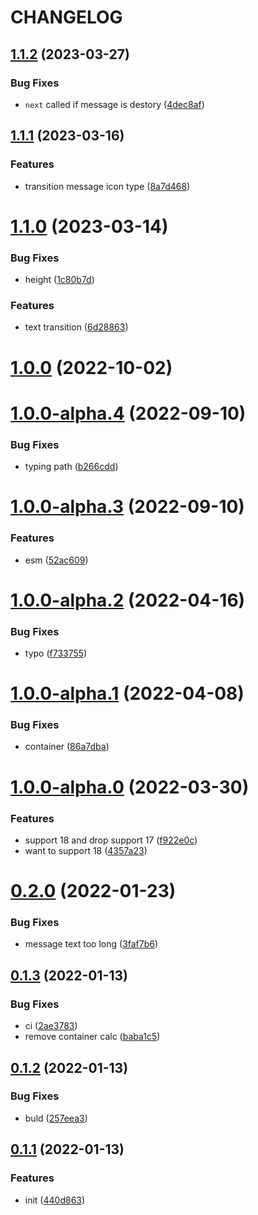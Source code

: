 # CHANGELOG

## [1.1.2](https://github.com/Innei/react-message/compare/v1.1.1...v1.1.2) (2023-03-27)


### Bug Fixes

* `next` called if message is destory ([4dec8af](https://github.com/Innei/react-message/commit/4dec8af9171e888c0ff7f38902144bb46e5d5567))



## [1.1.1](https://github.com/Innei/react-message/compare/v1.1.0...v1.1.1) (2023-03-16)


### Features

* transition message icon type ([8a7d468](https://github.com/Innei/react-message/commit/8a7d4682423cd112a6436c23dfdbc055200534bc))



# [1.1.0](https://github.com/Innei/react-message/compare/v1.0.0...v1.1.0) (2023-03-14)


### Bug Fixes

* height ([1c80b7d](https://github.com/Innei/react-message/commit/1c80b7d117fcccfd224d86e206b6863ccbb27535))


### Features

* text transition ([6d28863](https://github.com/Innei/react-message/commit/6d288639febcac202364677306492b78982e17d1))



# [1.0.0](https://github.com/Innei/react-message/compare/v1.0.0-alpha.4...v1.0.0) (2022-10-02)



# [1.0.0-alpha.4](https://github.com/Innei/react-message/compare/v1.0.0-alpha.3...v1.0.0-alpha.4) (2022-09-10)


### Bug Fixes

* typing path ([b266cdd](https://github.com/Innei/react-message/commit/b266cdd42589e604a8b2a63cb9ae1fe4e508c956))



# [1.0.0-alpha.3](https://github.com/Innei/react-message/compare/v1.0.0-alpha.2...v1.0.0-alpha.3) (2022-09-10)


### Features

* esm ([52ac609](https://github.com/Innei/react-message/commit/52ac609e0deec55a08ec1df34152b729f8870d8b))



# [1.0.0-alpha.2](https://github.com/Innei/react-message/compare/v1.0.0-alpha.1...v1.0.0-alpha.2) (2022-04-16)


### Bug Fixes

* typo ([f733755](https://github.com/Innei/react-message/commit/f733755eb7359ea5be72539bb65eed8772cf4a13))



# [1.0.0-alpha.1](https://github.com/Innei/react-message/compare/v1.0.0-alpha.0...v1.0.0-alpha.1) (2022-04-08)


### Bug Fixes

* container ([86a7dba](https://github.com/Innei/react-message/commit/86a7dba393a9679a0999c0e044c7b303f0738853))



# [1.0.0-alpha.0](https://github.com/Innei/react-message/compare/v0.2.0...v1.0.0-alpha.0) (2022-03-30)


### Features

* support 18 and drop support 17 ([f922e0c](https://github.com/Innei/react-message/commit/f922e0c211a9b5cfd36547fc5899df8f4673bc61))
* want to support 18 ([4357a23](https://github.com/Innei/react-message/commit/4357a23d7a75d93119a889ac08bef17e11fa5ec5))



# [0.2.0](https://github.com/Innei/react-message/compare/v0.1.3...v0.2.0) (2022-01-23)


### Bug Fixes

* message text too long ([3faf7b6](https://github.com/Innei/react-message/commit/3faf7b679939c2d6aaa88775637a6a8df0a918a9))



## [0.1.3](https://github.com/Innei/react-message/compare/v0.1.2...v0.1.3) (2022-01-13)


### Bug Fixes

* ci ([2ae3783](https://github.com/Innei/react-message/commit/2ae37835025468b01d92310040477a43d5e30777))
* remove container calc ([baba1c5](https://github.com/Innei/react-message/commit/baba1c5afdd943589f7f15a31b5b6700e34a3a44))



## [0.1.2](https://github.com/Innei/react-message/compare/v0.1.1...v0.1.2) (2022-01-13)


### Bug Fixes

* buld ([257eea3](https://github.com/Innei/react-message/commit/257eea340eb3fbb2f3130bd0685ea0539396d561))



## [0.1.1](https://github.com/Innei/react-message/compare/440d863def53315ca1b44770dc2cf7f4769b59bf...v0.1.1) (2022-01-13)


### Features

* init ([440d863](https://github.com/Innei/react-message/commit/440d863def53315ca1b44770dc2cf7f4769b59bf))



